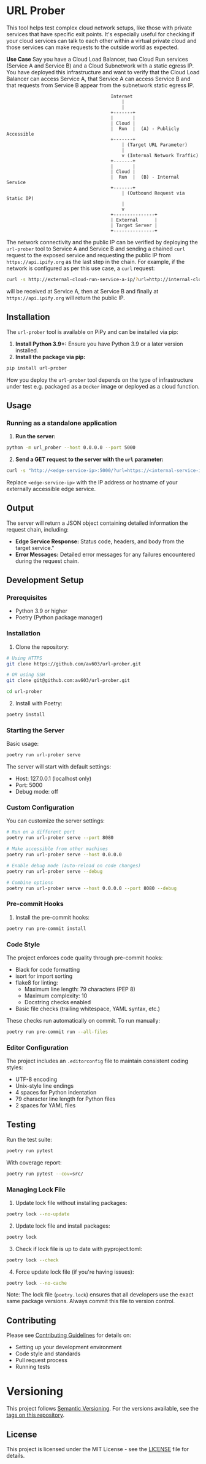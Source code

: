 # URL Prober

This tool helps test complex cloud network setups, like those with private services that have specific exit points. It's especially useful for checking if your cloud services can talk to each other within a virtual private cloud and those services can make requests to the outside world as expected.

**Use Case** Say you have a Cloud Load Balancer, two Cloud Run services (Service A and Service B) and a Cloud Subnetwork with a static egress IP. You have deployed this infrastructure and want to verify that the Cloud Load Balancer can access Service A, that Service A can access Service B and that requests from Service B appear from the subnetwork static egress IP.

```
                                      Internet
                                          |
                                          |
                                      +-------+
                                      |       |
                                      | Cloud |
                                      |  Run  |  (A) - Publicly Accessible
                                      +-------+
                                          | (Target URL Parameter)
                                          |
                                          v (Internal Network Traffic)
                                      +-------+
                                      |       |
                                      | Cloud |
                                      |  Run  |  (B) - Internal Service
                                      +-------+
                                          | (Outbound Request via Static IP)
                                          |
                                          v
                                      +---------------+
                                      | External      |
                                      | Target Server |
                                      +---------------+
```

The network connectivity and the public IP can be verified by deploying the `url-prober` tool to Service A and Service B and sending a chained `curl` request to the exposed service and requesting the public IP from `https://api.ipify.org` as the last step in the chain. For example, if the network is configured as per this use case, a `curl` request:

```bash
curl -s http://external-cloud-run-service-a-ip/?url=http://internal-cloud-run-service-b-ip/?url=https://api.ipify.org?format=json
```

will be received at Service A, then at Service B and finally at `https://api.ipify.org` will return the public IP.

## Installation

The `url-prober` tool is available on PiPy and can be installed via pip:

1.  **Install Python 3.9+:** Ensure you have Python 3.9 or a later version installed.
2.  **Install the package via pip:**
```bash
pip install url-prober
```

How you deploy the `url-prober` tool depends on the type of infrastructure under test e.g. packaged as a `Docker` image or deployed as a cloud function.

## Usage

### Running as a standalone application

1.  **Run the server:**
```bash
python -m url_prober --host 0.0.0.0 --port 5000
```

2.  **Send a GET request to the server with the `url` parameter:**
```bash
curl -s "http://<edge-service-ip>:5000/?url=https://<internal-service-ip>"
```

Replace `<edge-service-ip>` with the IP address or hostname of your externally accessible edge service.

## Output

The server will return a JSON object containing detailed information the request chain, including:

* **Edge Service Response:** Status code, headers, and body from the target service."
* **Error Messages:** Detailed error messages for any failures encountered during the request chain.

## Development Setup

### Prerequisites

- Python 3.9 or higher
- Poetry (Python package manager)

### Installation

1. Clone the repository:
```bash
# Using HTTPS
git clone https://github.com/av603/url-prober.git

# OR using SSH
git clone git@github.com:av603/url-prober.git

cd url-prober
```

2. Install with Poetry:
```bash
poetry install
```

### Starting the Server

Basic usage:
```bash
poetry run url-prober serve
```

The server will start with default settings:
- Host: 127.0.0.1 (localhost only)
- Port: 5000
- Debug mode: off

### Custom Configuration

You can customize the server settings:

```bash
# Run on a different port
poetry run url-prober serve --port 8080

# Make accessible from other machines
poetry run url-prober serve --host 0.0.0.0

# Enable debug mode (auto-reload on code changes)
poetry run url-prober serve --debug

# Combine options
poetry run url-prober serve --host 0.0.0.0 --port 8080 --debug
```

### Pre-commit Hooks

1. Install the pre-commit hooks:
```bash
poetry run pre-commit install
```

### Code Style

The project enforces code quality through pre-commit hooks:
- Black for code formatting
- isort for import sorting
- flake8 for linting:
  - Maximum line length: 79 characters (PEP 8)
  - Maximum complexity: 10
  - Docstring checks enabled
- Basic file checks (trailing whitespace, YAML syntax, etc.)

These checks run automatically on commit. To run manually:
```bash
poetry run pre-commit run --all-files
```

### Editor Configuration

The project includes an `.editorconfig` file to maintain consistent coding styles:
- UTF-8 encoding
- Unix-style line endings
- 4 spaces for Python indentation
- 79 character line length for Python files
- 2 spaces for YAML files

## Testing

Run the test suite:
```bash
poetry run pytest
```

With coverage report:
```bash
poetry run pytest --cov=src/
```

### Managing Lock File

1. Update lock file without installing packages:
```bash
poetry lock --no-update
```

2. Update lock file and install packages:
```bash
poetry lock
```

3. Check if lock file is up to date with pyproject.toml:
```bash
poetry lock --check
```

4. Force update lock file (if you're having issues):
```bash
poetry lock --no-cache
```

Note: The lock file (`poetry.lock`) ensures that all developers use the exact same package versions. Always commit this file to version control.

## Contributing

Please see [Contributing Guidelines](CONTRIBUTING.md) for details on:

- Setting up your development environment
- Code style and standards
- Pull request process
- Running tests

# Versioning

This project follows [Semantic Versioning](https://semver.org/). For the versions available, see the [tags on this repository](https://github.com/av603/url-prober/tags).

## License

This project is licensed under the MIT License - see the [LICENSE](LICENSE) file for details.
